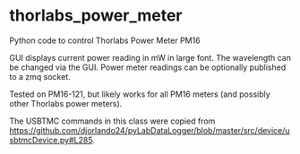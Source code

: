 # thorlabs_power_meter
Python code to control Thorlabs Power Meter PM16

GUI displays current power reading in mW in large font. The wavelength can be changed via the GUI. 
Power meter readings can be optionally published to a zmq socket. 

Tested on PM16-121, but likely works for all PM16 meters (and possibly
other Thorlabs power meters).

The USBTMC commands in this
class were copied from
https://github.com/djorlando24/pyLabDataLogger/blob/master/src/device/usbtmcDevice.py#L285.

